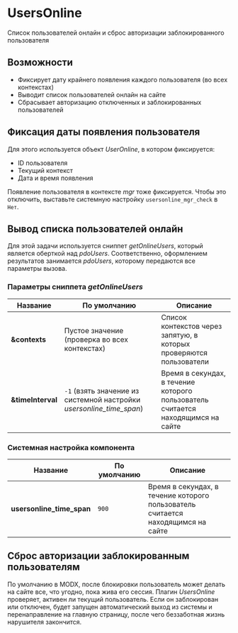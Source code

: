 # UsersOnline

Список пользователей онлайн и сброс авторизации заблокированного пользователя

## Возможности

- Фиксирует дату крайнего появления каждого пользователя (во всех контекстах)
- Выводит список пользователей онлайн на сайте
- Сбрасывает авторизацию отключенных и заблокированных пользователей

## Фиксация даты появления пользователя

Для этого используется объект *UserOnline*, в котором фиксируется:

- ID пользователя
- Текущий контекст
- Дата и время появления

Появление пользователя в контексте *mgr* тоже фиксируется. Чтобы это отключить, выставьте системную настройку `usersonline_mgr_check` в `Нет`.

## Вывод списка пользователей онлайн

Для этой задачи используется сниппет *getOnlineUsers*, который является оберткой над *pdoUsers*. Соответственно, оформлением результатов занимается *pdoUsers*, которому передаются все параметры вызова.

### Параметры сниппета *getOnlineUsers*

| Название          | По умолчанию                                                         | Описание                                                                         |
| ----------------- | -------------------------------------------------------------------- | -------------------------------------------------------------------------------- |
| **&contexts**     | Пустое значение (проверка во всех контекстах)                        | Список контекстов через запятую, в которых проверяются пользователи              |
| **&timeInterval** | `-1` (взять значение из системной настройки *usersonline_time_span*) | Время в секундах, в течение которого пользователь считается находящимся на сайте |

### Системная настройка компонента

| Название                  | По умолчанию | Описание                                                                         |
| ------------------------- | ------------ | -------------------------------------------------------------------------------- |
| **usersonline_time_span** | `900`        | Время в секундах, в течение которого пользователь считается находящимся на сайте |

## Сброс авторизации заблокированным пользователям

По умолчанию в MODX, после блокировки пользователь может делать на сайте все, что угодно, пока жива его сессия.
Плагин *UsersOnline* проверяет, активен ли текущий пользователь. Если он заблокирован или отключен, будет запущен автоматический выход из системы и перенаправление на главную страницу, после чего беззаботная жизнь нарушителя закончится.
